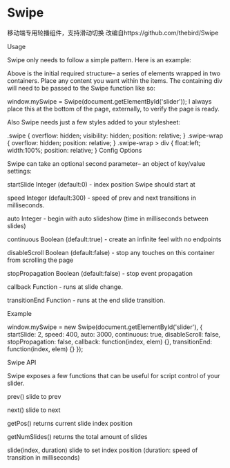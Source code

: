 Swipe
=====

移动端专用轮播组件，支持滑动切换
改编自https://github.com/thebird/Swipe

Usage

Swipe only needs to follow a simple pattern. Here is an example:

<div id='slider' class='swipe'>
  <div class='swipe-wrap'>
    <div></div>
    <div></div>
    <div></div>
  </div>
</div>
Above is the initial required structure– a series of elements wrapped in two containers. Place any content you want within the items. The containing div will need to be passed to the Swipe function like so:

window.mySwipe = Swipe(document.getElementById('slider'));
I always place this at the bottom of the page, externally, to verify the page is ready.

Also Swipe needs just a few styles added to your stylesheet:

.swipe {
  overflow: hidden;
  visibility: hidden;
  position: relative;
}
.swipe-wrap {
  overflow: hidden;
  position: relative;
}
.swipe-wrap > div {
  float:left;
  width:100%;
  position: relative;
}
Config Options

Swipe can take an optional second parameter– an object of key/value settings:

startSlide Integer (default:0) - index position Swipe should start at

speed Integer (default:300) - speed of prev and next transitions in milliseconds.

auto Integer - begin with auto slideshow (time in milliseconds between slides)

continuous Boolean (default:true) - create an infinite feel with no endpoints

disableScroll Boolean (default:false) - stop any touches on this container from scrolling the page

stopPropagation Boolean (default:false) - stop event propagation

callback Function - runs at slide change.

transitionEnd Function - runs at the end slide transition.

Example

window.mySwipe = new Swipe(document.getElementById('slider'), {
  startSlide: 2,
  speed: 400,
  auto: 3000,
  continuous: true,
  disableScroll: false,
  stopPropagation: false,
  callback: function(index, elem) {},
  transitionEnd: function(index, elem) {}
});

Swipe API

Swipe exposes a few functions that can be useful for script control of your slider.

prev() slide to prev

next() slide to next

getPos() returns current slide index position

getNumSlides() returns the total amount of slides

slide(index, duration) slide to set index position (duration: speed of transition in milliseconds)
